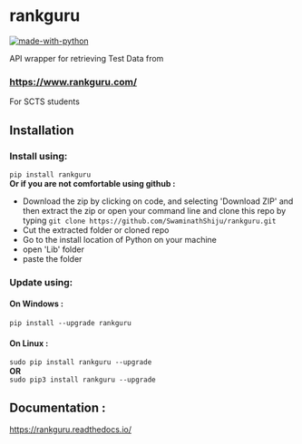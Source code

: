 # rankguru
[![made-with-python](https://img.shields.io/badge/Made%20with-Python-1f425f.svg)](https://www.python.org/)


API wrapper for retrieving Test Data from
### https://www.rankguru.com/

For SCTS students

## Installation
### Install using:
`pip install rankguru`  
**Or if you are not comfortable using github :**
- Download the zip by clicking on code, and selecting 'Download ZIP' and then extract the zip or open your command line and clone this repo by typing `git clone https://github.com/SwaminathShiju/rankguru.git`
- Cut the extracted folder or cloned repo
- Go to the install location of Python on your machine
- open 'Lib' folder
- paste the folder

### Update using:
  #### On Windows :
  `pip install --upgrade rankguru`
  
  #### On Linux :
  `sudo pip install rankguru --upgrade`  
  **OR**  
  `sudo pip3 install rankguru --upgrade`

## Documentation :
https://rankguru.readthedocs.io/
